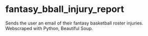 # fantasy_bball_injury_report
Sends the user an email of their fantasy basketball roster injuries.
Webscraped with Python, Beautiful Soup. 
